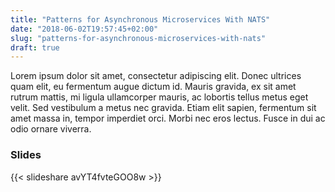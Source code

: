 ```yaml
---
title: "Patterns for Asynchronous Microservices With NATS"
date: "2018-06-02T19:57:45+02:00"
slug: "patterns-for-asynchronous-microservices-with-nats"
draft: true
---
```

Lorem ipsum dolor sit amet, consectetur adipiscing elit. Donec ultrices quam
elit, eu fermentum augue dictum id. Mauris gravida, ex sit amet rutrum mattis,
mi ligula ullamcorper mauris, ac lobortis tellus metus eget velit. Sed
vestibulum a metus nec gravida. Etiam elit sapien, fermentum sit amet massa in,
tempor imperdiet orci. Morbi nec eros lectus. Fusce in dui ac odio ornare
viverra.

### Slides

{{< slideshare avYT4fvteGOO8w >}}
